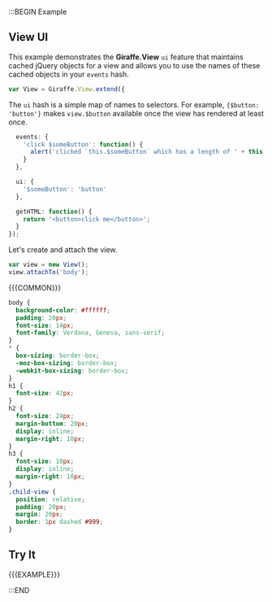 :::BEGIN Example

## View UI

This example demonstrates the **Giraffe.View** `ui` feature that maintains cached jQuery objects for a view and allows you to use the names of these cached objects in your `events` hash.
```js
var View = Giraffe.View.extend({
```

The `ui` hash is a simple map of names to selectors. For example, `{$button: 'button'}` makes `view.$button` available once the view has rendered at least once.
```js
  events: {
    'click $someButton': function() {
      alert('clicked `this.$someButton` which has a length of ' + this.$someButton.length);
    }
  },

  ui: {
    '$someButton': 'button'
  },

  getHTML: function() {
    return '<button>click me</button>';
  }
});
```

Let's create and attach the view.
```js
var view = new View();
view.attachTo('body');
```

{{{COMMON}}}

```css --hide
body {
  background-color: #ffffff;
  padding: 20px;
  font-size: 14px;
  font-family: Verdana, Geneva, sans-serif;
}
* {
  box-sizing: border-box;
  -moz-box-sizing: border-box;
  -webkit-box-sizing: border-box;
}
h1 {
  font-size: 42px;
}
h2 {
  font-size: 24px;
  margin-bottom: 20px;
  display: inline;
  margin-right: 10px;
}
h3 {
  font-size: 18px;
  display: inline;
  margin-right: 10px;
}
.child-view {
  position: relative;
  padding: 20px;
  margin: 20px;
  border: 1px dashed #999;
}
```

## Try It

{{{EXAMPLE}}}


:::END
